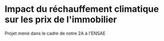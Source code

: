 # Impact du réchauffement climatique sur les prix de l'immobilier
Projet mené dans le cadre de notre 2A à l'ENSAE
